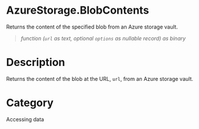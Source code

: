 # AzureStorage.BlobContents
Returns the content of the specified blob from an Azure storage vault.
> _function (<code>url</code> as text, optional <code>options</code> as nullable record) as binary_

# Description 
Returns the content of the blob at the URL, <code>url</code>, from an Azure storage vault.
# Category 
Accessing data
